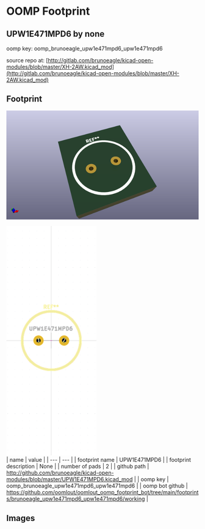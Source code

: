 # OOMP Footprint  
## UPW1E471MPD6  by none  
  
oomp key: oomp_brunoeagle_upw1e471mpd6_upw1e471mpd6  
  
source repo at: [http://gitlab.com/brunoeagle/kicad-open-modules/blob/master/XH-2AW.kicad_mod](http://gitlab.com/brunoeagle/kicad-open-modules/blob/master/XH-2AW.kicad_mod)  
## Footprint  
  
[![working_kicad_pcb_3d.png](working_kicad_pcb_3d_600.png)](working_kicad_pcb_3d.png)  
  
[![working.png](working_600.png)](working.png)  
| name | value | 
| --- | --- | 
| footprint name | UPW1E471MPD6 | 
| footprint description | None | 
| number of pads | 2 | 
| github path | http://github.com/brunoeagle/kicad-open-modules/blob/master/UPW1E471MPD6.kicad_mod | 
| oomp key | oomp_brunoeagle_upw1e471mpd6_upw1e471mpd6 | 
| oomp bot github | https://github.com/oomlout/oomlout_oomp_footprint_bot/tree/main/footprints/brunoeagle_upw1e471mpd6_upw1e471mpd6/working | 
## Images  
